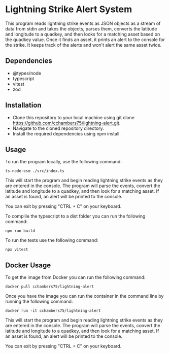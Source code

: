 # Lightning Strike Alert System

This program reads lightning strike events as JSON objects as a stream of data from stdin and takes the objects, parses them, converts the latitude and longitude to a quadkey, and then looks for a matching asset based on the quadkey value. Once it finds an asset, it prints an alert to the console for the strike. It keeps track of the alerts and won't alert the same asset twice.

## Dependencies

- @types/node
- typescript
- vitest
- zod

## Installation

- Clone this repository to your local machine using git clone https://github.com/cchambers75/lightning-alert.git.
- Navigate to the cloned repository directory.
- Install the required dependencies using npm install.

## Usage

To run the program locally, use the following command:

`ts-node-esm ./src/index.ts`

This will start the program and begin reading lightning strike events as they are entered in the console. The program will parse the events, convert the latitude and longitude to a quadkey, and then look for a matching asset. If an asset is found, an alert will be printed to the console.

You can exit by pressing "CTRL + C" on your keyboard.

To complile the typescript to a dist folder you can run the following command:

`npm run build`

To run the tests use the following command:

`npx vitest`

## Docker Usage

To get the image from Docker you can run the following command:

`docker pull cchambers75/lightning-alert`

Once you have the image you can run the container in the command line by running the following command:

`docker run -it cchambers75/lightning-alert`

This will start the program and begin reading lightning strike events as they are entered in the console. The program will parse the events, convert the latitude and longitude to a quadkey, and then look for a matching asset. If an asset is found, an alert will be printed to the console.

You can exit by pressing "CTRL + C" on your keyboard.

